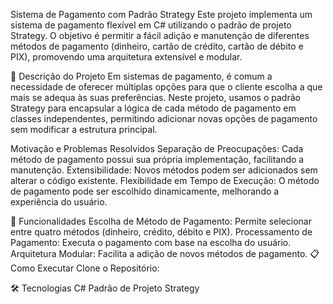 Sistema de Pagamento com Padrão Strategy
Este projeto implementa um sistema de pagamento flexível em C# utilizando o padrão de projeto Strategy. O objetivo é permitir a fácil adição e manutenção de diferentes métodos de pagamento (dinheiro, cartão de crédito, cartão de débito e PIX), promovendo uma arquitetura extensível e modular.

📜 Descrição do Projeto
Em sistemas de pagamento, é comum a necessidade de oferecer múltiplas opções para que o cliente escolha a que mais se adequa às suas preferências. Neste projeto, usamos o padrão Strategy para encapsular a lógica de cada método de pagamento em classes independentes, permitindo adicionar novas opções de pagamento sem modificar a estrutura principal.

Motivação e Problemas Resolvidos
Separação de Preocupações: Cada método de pagamento possui sua própria implementação, facilitando a manutenção.
Extensibilidade: Novos métodos podem ser adicionados sem alterar o código existente.
Flexibilidade em Tempo de Execução: O método de pagamento pode ser escolhido dinamicamente, melhorando a experiência do usuário.

🚀 Funcionalidades
Escolha de Método de Pagamento: Permite selecionar entre quatro métodos (dinheiro, crédito, débito e PIX).
Processamento de Pagamento: Executa o pagamento com base na escolha do usuário.
Arquitetura Modular: Facilita a adição de novos métodos de pagamento.
📋 Como Executar
Clone o Repositório:

🛠️ Tecnologias
C#
Padrão de Projeto Strategy
